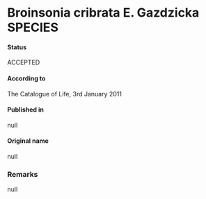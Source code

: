 Broinsonia cribrata E. Gazdzicka SPECIES
=======

#### Status
ACCEPTED

#### According to
The Catalogue of Life, 3rd January 2011

#### Published in
null

#### Original name
null

### Remarks
null